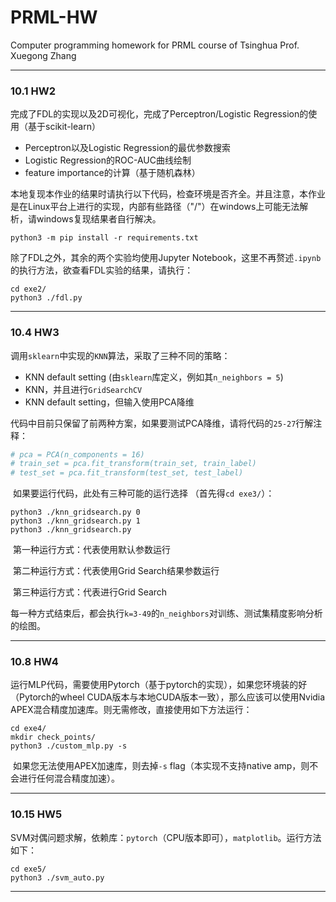 # PRML-HW

Computer programming homework for PRML course of Tsinghua Prof. Xuegong Zhang

---

### 10.1 HW2

完成了FDL的实现以及2D可视化，完成了Perceptron/Logistic Regression的使用（基于scikit-learn）

- Perceptron以及Logistic Regression的最优参数搜索
- Logistic Regression的ROC-AUC曲线绘制
- feature importance的计算（基于随机森林）

本地复现本作业的结果时请执行以下代码，检查环境是否齐全。并且注意，本作业是在Linux平台上进行的实现，内部有些路径（"/"）在windows上可能无法解析，请windows复现结果者自行解决。
    
```shell
python3 -m pip install -r requirements.txt
```

除了FDL之外，其余的两个实验均使用Jupyter Notebook，这里不再赘述`.ipynb`的执行方法，欲查看FDL实验的结果，请执行：
    
```shell
cd exe2/
python3 ./fdl.py
```

---

### 10.4 HW3

​		调用`sklearn`中实现的`KNN`算法，采取了三种不同的策略：

- KNN default setting (由`sklearn`库定义，例如其`n_neighbors = 5`)
- KNN，并且进行`GridSearchCV`
- KNN default setting，但输入使用PCA降维

​		代码中目前只保留了前两种方案，如果要测试PCA降维，请将代码的`25-27`行解注释：

```python
# pca = PCA(n_components = 16)
# train_set = pca.fit_transform(train_set, train_label)
# test_set = pca.fit_transform(test_set, test_label)
```

​		如果要运行代码，此处有三种可能的运行选择 （首先得`cd exe3/`）：

```shell
python3 ./knn_gridsearch.py 0
python3 ./knn_gridsearch.py 1
python3 ./knn_gridsearch.py
```

​		第一种运行方式：代表使用默认参数运行

​		第二种运行方式：代表使用Grid Search结果参数运行

​		第三种运行方式：代表进行Grid Search

​		每一种方式结束后，都会执行`k=3-49`的`n_neighbors`对训练、测试集精度影响分析的绘图。

---

### 10.8 HW4

​		运行MLP代码，需要使用Pytorch（基于pytorch的实现），如果您环境装的好（Pytorch的wheel CUDA版本与本地CUDA版本一致），那么应该可以使用Nvidia APEX混合精度加速库。则无需修改，直接使用如下方法运行：

```shell
cd exe4/
mkdir check_points/
python3 ./custom_mlp.py -s
```

​		如果您无法使用APEX加速库，则去掉`-s` flag（本实现不支持native amp，则不会进行任何混合精度加速）。

---

### 10.15 HW5

​		SVM对偶问题求解，依赖库：`pytorch`（CPU版本即可），`matplotlib`。运行方法如下：

```shell
cd exe5/
python3 ./svm_auto.py
```

---
